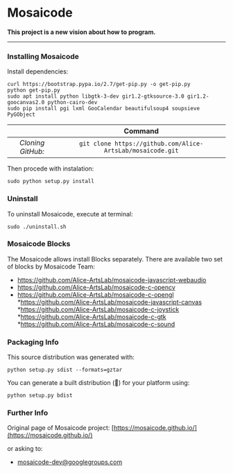 Mosaicode
======

**This project is a new vision about how to program.**

-------------

### Installing Mosaicode

Install dependencies:

```
curl https://bootstrap.pypa.io/2.7/get-pip.py -o get-pip.py
python get-pip.py
sudo apt install python libgtk-3-dev gir1.2-gtksource-3.0 gir1.2-goocanvas2.0 python-cairo-dev
sudo pip install pgi lxml GooCalendar beautifulsoup4 soupsieve PyGObject
```

| | Command |
| :---: | :---: |
| *Cloning GitHub:* | `git clone https://github.com/Alice-ArtsLab/mosaicode.git`|

Then procede with instalation:

    sudo python setup.py install

### Uninstall
To uninstall Mosaicode, execute at terminal:
```
sudo ./uninstall.sh
```

### Mosaicode Blocks

The Mosaicode allows install Blocks separately. There are available two set of blocks by Mosaicode Team:

* https://github.com/Alice-ArtsLab/mosaicode-javascript-webaudio
* https://github.com/Alice-ArtsLab/mosaicode-c-opencv
* https://github.com/Alice-ArtsLab/mosaicode-c-opengl
*https://github.com/Alice-ArtsLab/mosaicode-javascript-canvas
*https://github.com/Alice-ArtsLab/mosaicode-c-joystick
*https://github.com/Alice-ArtsLab/mosaicode-c-gtk
*https://github.com/Alice-ArtsLab/mosaicode-c-sound

### Packaging Info

This source distribution was generated with:
```
python setup.py sdist --formats=gztar
```

You can generate a built distribution (:metal:) for your platform using:
```
python setup.py bdist
```

### Further Info

Original page of Mosaicode project: [https://mosaicode.github.io/](https://mosaicode.github.io/)

or asking to:
* mosaicode-dev@googlegroups.com
